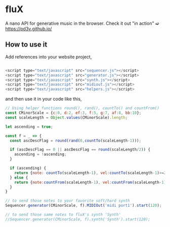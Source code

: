 # fluX
A nano API for generative music in the browser. Check it out "in action" ➫ https://pd3v.github.io/

## How to use it
Add references into your website project,

```javascript

<script type="text/javascript" src="sequencer.js"></script>
<script type="text/javascript" src="generator.js"></script>
<script type="text/javascript" src="synth.js"></script>
<script type="text/javascript" src="midiout.js"></script>
<script type="text/javascript" src="helpers.js"></script>

```

and then use it in your code like this,

```javascript
// Using helper functions round(), rand(), countTo() and countFrom()
const CMinorScale = {c:0, d:2, ef:3, f:5, g:7, af:8, bb:10};
const scaleLength = Object.values(CMinorScale).length;

let ascending = true;

const f = _ => {
  const ascDescFlag = round(rand(0,countTo(scaleLength-1)));

  if (ascDescFlag == 0 || ascDescFlag == round(scaleLength/2)) {
    ascending = !ascending;
  }

  if (ascending) {
    return {note: countTo(scaleLength-1), vel:countTo(scaleLength-1)>=2 && countTo(scaleLength-1)<=4? 127: 39, dur:8, oct: 4};
  } else {
    return {note:countFrom(scaleLength-1), vel:countFrom(scaleLength-1)>=2 && countFrom(scaleLength-1)<=4? 15: 127, dur:1, oct:2};
  }
}

// to send those notes to your favorite soft/hard synth
Sequencer.generator(CMinorScale, f).MIDIOut('midi port1').start(120);

// to send those same notes to fluX's synth 'Synth'
//Sequencer.generator(CMinorScale, f).synth('Synth').start(120);
```

